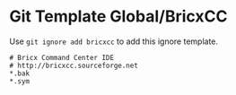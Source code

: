 Git Template Global/BricxCC
===

Use `git ignore add bricxcc` to add this ignore template.

```
# Bricx Command Center IDE
# http://bricxcc.sourceforge.net
*.bak
*.sym
```
